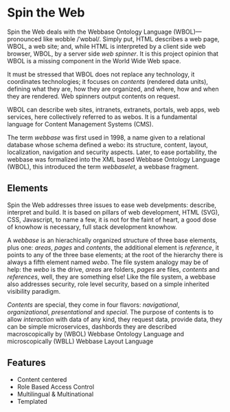 [logo]: https://avatars0.githubusercontent.com/u/16848901?s=460&u=acaf05c1e801337a7f6a87676ec886ccba9c641e&v=4

# Spin the Web

Spin the Web deals with the Webbase Ontology Language (WBOL)—pronounced like wobble /ˈwɒbəl/. Simply put, HTML describes a web page, WBOL, a web site; and, while HTML is interpreted by a client side web browser, WBOL, by a server side _web spinner_. It is this project opinion that WBOL is a missing component in the World Wide Web space.

It must be stressed that WBOL does not replace any technology, it coordinates technologies; it focuses on _contents_ (rendered data units), defining what they are, how they are organized, and where, how and when they are rendered. Web spinners output contents on request.

WBOL can describe web sites, intranets, extranets, portals, web apps, web services, here collectively referred to as webos. It is a fundamental language for Content Management Systems (CMS). 

The term _webbase_ was first used in 1998, a name given to a relational database whose schema defined a webo: its structure, content, layout, localization, navigation and security aspects. Later, to ease portability, the webbase was formalized into the XML based Webbase Ontology Language (WBOL), this introduced the term _webbaselet_, a webbase fragment.

## Elements 
Spin the Web addresses three issues to ease web develpments: describe, interpret and build. It is based on pillars of web development, HTML (SVG), CSS, Javascript, to name a few, it is not for the faint of heart, a good dose of knowhow is necessary, full stack development knowhow.

A _webbase_ is an hierachically organized structure of three base elements, plus one: _areas_, _pages_ and _contents_, the additional element is _reference_, it points to any of the three base elements; at the root of the hierarchy there is always a fifth element named _webo_. The file system analogy may be of help: the _webo_ is the drive, _areas_ are folders, _pages_ are files, _contents_ and _references_, well, they are something else! Like the file system, a webbase also addresses security, role level security, based on a simple inherited visibility paradigm.

_Contents_ are special, they come in four flavors: _navigational_, _organizational_, _presentational_ and _special_. The purpose of contents is to allow _interaction_ with data of any kind, they request data, provide data, they can be simple microservices, dashbords they are described macroscopically by (WBOL) Webbase Ontology Language and microscopically (WBLL) Webbase Layout Language

## Features
* Content centered
* Role Based Access Control
* Multilingual & Multinational
* Templated

